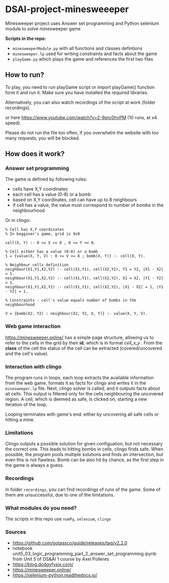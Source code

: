 # DSAI-project-minesweeeper

Minesweeper project uses Answer set programming and Python selenium module to solve minesweeper game

**Scripts in the repo:**
- ```minesweeperModule.py``` with all functions and classes defintions
- ```minesweeper.lp``` used for writing constraints and facts about the game
- ```playGame.py``` which plays the game and references the first two files

## How to run?

To play, you need to run playGame script or import playGame() function form it and run it. Make sure you have installed the required libraries.

Alternatively, you can also watch recordings of the script at work (folder recordings).

or here https://www.youtube.com/watch?v=2-9qrc0hvPM (10 runs, at x4 speed).

Please do not run the file too often, if you overwhelm the website with too many requests, you will be blocked.

## How does it work?

### Answer set programming

The game is defined by following rules:

- cells have X,Y coordinates
- each cell has a value (0-8) or a bomb
- based on X,Y coordinates, cell can have up to 8 neighbours
- if cell has a value, the value must correspond to number of bombs in the neighbourhood

Or in clingo:

```
% Cell has X,Y coordinates
% In begginer's game, grid is 9x9

cell(X, Y) :- 0 <= X <= 8 , 0 <= Y <= 8.

% Cell either has a value (0-8) or a bomb
1 = {value(X, Y, V) : 0 <= V <= 8 ; bomb(X, Y)} :- cell(X, Y).

% Neighbour cells definition
neighbour(X1,Y1,X2,Y2) :- cell(X1,Y1), cell(X2,Y2), Y1 = Y2, |X1 - X2| = 1.
neighbour(X1,Y1,X2,Y2) :- cell(X1,Y1), cell(X2,Y2), X1 = X2, |Y1 - Y2| = 1.
neighbour(X1,Y1,X2,Y2) :- cell(X1,Y1), cell(X2,Y2), |X1 - X2| = 1, |Y1 - Y2| = 1.

% Constraints - cell's value equals number of bombs in the neighbourhood

V = {bomb(X2, Y2) : neighbour(X2, Y2, X, Y)} :- value(X, Y, V).
```

### Web game interaction

https://minesweeper.online/ has a simple page structure, allowing us to refer to the cells in the grid by their **id**, which is in format *cell_x_y* . From the **class** of the cell the status of the cell can be extracted (covered/uncovered and the cell's value).

### Interaction with clingo

The program runs in loops, each loop extracts the available information from the web game, formats it as facts for clingo and writes it in the ```minesweeper.lp``` file. Next, clingo solver is called, and it outputs facts about all cells. This output is filtered only for the cells neighbouring the uncovered region. A cell, which is deemed as safe, is clicked on, starting a new iteration of the loop.

Looping terminates with game's end: either by uncovering all safe cells or hitting a mine.

### Limitations

Clingo outputs a possible solution for given configuation, but not necessary the correct one. This leads to hitting bombs in cells, clingo finds safe.
When possible, the program pools multiple solutions and finds an intersection, but even this is not flawless.
Bomb can be also hit by chance, as the first step in the game is always a guess.

### Recordings

In folder ```recordings```, you can find recordings of runs of the game. Some of them are unsuccessful, due to one of the limitations.

### What modules do you need?

The scripts in this repo use ```numPy```, ```selenium```, ```clingo```

### Sources

- https://github.com/potassco/guide/releases/tag/v2.2.0
- notebook unit5_03_logic_programming_part_2_answer_set_programming.ipynb from Unit 5 of DS&AI 1 course by Axel Polleres
- https://blog.dodgyfysix.com/
- https://minesweeper.online/
- https://selenium-python.readthedocs.io/





